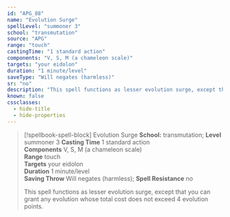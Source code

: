 ```yaml
---
id: "APG_88"
name: "Evolution Surge"
spellLevel: "summoner 3"
school: "transmutation"
source: "APG"
range: "touch"
castingTime: "1 standard action"
components: "V, S, M (a chameleon scale)"
targets: "your eidolon"
duration: "1 minute/level"
saveType: "Will negates (harmless)"
sr: "no"
description: "This spell functions as lesser evolution surge, except that you can grant any evolution whose total cost does not exceed 4 evolution points."
known: false
cssclasses:
  - hide-title
  - hide-properties
---
```


> [!spellbook-spell-block] Evolution Surge
> **School:** transmutation; **Level** summoner 3
> **Casting Time** 1 standard action  
> **Components** V, S, M (a chameleon scale)  
> **Range** touch  
> **Targets** your eidolon  
> **Duration** 1 minute/level  
> **Saving Throw** Will negates (harmless); **Spell Resistance** no
> 
> This spell functions as lesser evolution surge, except that you can grant any evolution whose total cost does not exceed 4 evolution points.